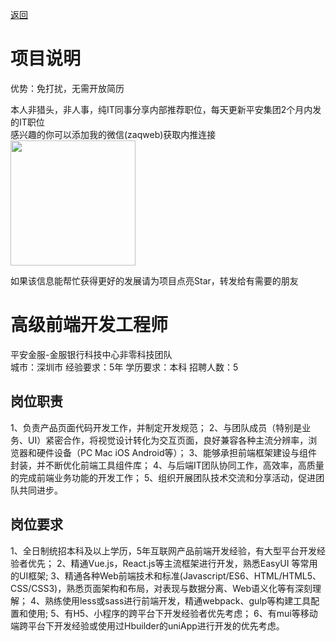 [返回](../)

# 项目说明

优势：免打扰，无需开放简历

本人非猎头，非人事，纯IT同事分享内部推荐职位，每天更新平安集团2个月内发的IT职位  
感兴趣的你可以添加我的微信(zaqweb)获取内推连接  
<img src="https://github.com/zaqweb/PA-IT-JOBS/blob/master/WechatICode.jpeg"  height="200" width="200">

如果该信息能帮忙获得更好的发展请为项目点亮Star，转发给有需要的朋友

# 高级前端开发工程师
平安金服-金服银行科技中心非零科技团队  
城市：深圳市 经验要求：5年 学历要求：本科  招聘人数：5

## 岗位职责
1、负责产品页面代码开发工作，并制定开发规范；
2、与团队成员（特别是业务、UI）紧密合作，将视觉设计转化为交互页面，良好兼容各种主流分辨率，浏览器和硬件设备（PC Mac iOS Android等）；
3、能够承担前端框架建设与组件封装，并不断优化前端工具组件库；
4、与后端IT团队协同工作，高效率，高质量的完成前端业务功能的开发工作；
5、组织开展团队技术交流和分享活动，促进团队共同进步。

## 岗位要求
1、全日制统招本科及以上学历，5年互联网产品前端开发经验，有大型平台开发经验者优先；
2、精通Vue.js，React.js等主流框架进行开发，熟悉EasyUI 等常用的UI框架;
3、精通各种Web前端技术和标准(Javascript/ES6、HTML/HTML5、CSS/CSS3)，熟悉页面架构和布局，对表现与数据分离、Web语义化等有深刻理解；
4、熟练使用less或sass进行前端开发，精通webpack、gulp等构建工具配置和使用;
5、有H5、小程序的跨平台下开发经验者优先考虑；
6、有mui等移动端跨平台下开发经验或使用过Hbuilder的uniApp进行开发的优先考虑。




